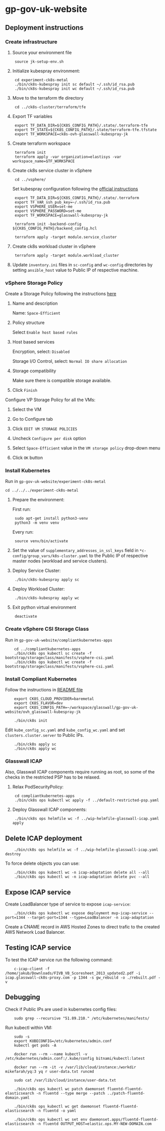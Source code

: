 # gp-gov-uk-website

## Deployment instructions

### Create infrastructure

1. Source your environment file

        source jk-setup-env.sh

2. Initialize kubespray environment:

        cd experiment-ck8s-metal
        ./bin/ck8s-kubespray init sc default ~/.ssh/id_rsa.pub
        ./bin/ck8s-kubespray init wc default ~/.ssh/id_rsa.pub

3. Move to the terraform tfe directory

        cd ../ck8s-cluster/terraform/tfe

4. Export TF variables

        export TF_DATA_DIR=${CK8S_CONFIG_PATH}/.state/.terraform-tfe
        export TF_STATE=${CK8S_CONFIG_PATH}/.state/terraform-tfe.tfstate
        export TF_WORKSPACE=ck8s-ovh-glasswall-kubespray-jk

5. Create terraform workspace

        terraform init
        terraform apply -var organization=elastisys -var workspace_name=$TF_WORKSPACE

6. Create ck8s service cluster in vSphere

        cd ../vsphere/

    Set kubespray configuration following the [official instructions](https://github.com/kubernetes-sigs/kubespray/blob/master/docs/vsphere.md)

        export TF_DATA_DIR=${CK8S_CONFIG_PATH}/.state/.terraform
        export TF_VAR_ssh_pub_key=~/.ssh/id_rsa.pub
        export VSPHERE_USER=set-me
        export VSPHERE_PASSWORD=set-me
        export TF_WORKSPACE=glasswall-kubespray-jk

        terraform init -backend-config ${CK8S_CONFIG_PATH}/backend_config.hcl

        terraform apply -target module.service_cluster

7. Create ck8s workload cluster in vSphere

        terraform apply -target module.workload_cluster

8. Update `inventory.ini` files in `sc-config` and `wc-config` directories by setting `ansible_host` value to Public IP of respective machine.

### vSphere Storage Policy

Create a Storage Policy following the instructions [here](https://github.com/kubernetes/cloud-provider-vsphere/blob/master/docs/book/tutorials/kubernetes-on-vsphere-with-kubeadm.md#create-a-storage-policy)

1. Name and description

    Name: `Space-Efficient`

2. Policy structure

    Select `Enable host based rules`

3. Host based services

    Encryption, select: `Disabled`

    Storage I/O Control, select: `Normal IO share allocation`

4. Storage compatibility

    Make sure there is compatible storage available.

5. Click `Finish`

Configure VP Storage Policy for all the VMs:

1. Select the VM

2. Go to Configure tab

3. Click `EDIT VM STORAGE POLICIES`

4. Uncheck `Configure per disk` option

5. Select `Space-Efficient` value in the `VM storage policy` drop-down menu

6. Click `OK` button

### Install Kubernetes

Run in `gp-gov-uk-website/experiment-ck8s-metal`

    cd ../../../experiment-ck8s-metal

1. Prepare the environment:

    First run:

        sudo apt-get install python3-venv
        python3 -m venv venv

    Every run:

        source venv/bin/activate

2. Set the value of `supplementary_addresses_in_ssl_keys` field in `*c-config/group_vars/k8s-cluster.yaml` to the Public IP of respective master nodes (workload and service clusters).

3. Deploy Service Cluster:

        ./bin/ck8s-kubespray apply sc

4. Deploy Workload Cluster:

        ./bin/ck8s-kubespray apply wc

5. Exit python virtual environment

        deactivate

### Create vSphere CSI Storage Class

Run in `gp-gov-uk-website/compliantkubernetes-apps`

        cd ../compliantkubernetes-apps
        ./bin/ck8s ops kubectl sc create -f bootstrap/storageclass/manifests/vsphere-csi.yaml
        ./bin/ck8s ops kubectl wc create -f bootstrap/storageclass/manifests/vsphere-csi.yaml

### Install Compliant Kubernetes

Follow the instructions in [README file](compliantkubernetes-apps/README.md)

        export CK8S_CLOUD_PROVIDER=baremetal
        export CK8S_FLAVOR=dev
        export CK8S_CONFIG_PATH=~/workspace/glasswall/gp-gov-uk-website/ovh_glasswall-kubespray-jk

        ./bin/ck8s init

Edit `kube_config_sc.yaml` and `kube_config_wc.yaml` and set `clusters.cluster.server` to Public IPs.

        ./bin/ck8s apply sc
        ./bin/ck8s apply wc

### Glasswall ICAP

Also, Glasswall ICAP components require running as root, so some of the checks in the restricted PSP has to be relaxed.

1. Relax PodSecurityPolicy:

        cd compliantkubernetes-apps
        ./bin/ck8s ops kubectl wc apply -f ../default-restricted-psp.yaml

2. Deploy Glasswall ICAP components:

        ./bin/ck8s ops helmfile wc -f ../wip-helmfile-glasswall-icap.yaml apply

## Delete ICAP deployment

        ./bin/ck8s ops helmfile wc -f ../wip-helmfile-glasswall-icap.yaml destroy

To force delete objects you can use:

        ./bin/ck8s ops kubectl wc -n icap-adaptation delete all --all
        ./bin/ck8s ops kubectl wc -n icap-adaptation delete pvc --all

## Expose ICAP service

Create LoadBalancer type of service to expose `icap-service`:

        ./bin/ck8s ops kubectl wc expose deployment mvp-icap-service --port=1344 --target-port=1344 --type=LoadBalancer -n icap-adaptation

Create a CNAME record in AWS Hosted Zones to direct trafic to the created AWS Network Load Balancer.

## Testing ICAP service

To test the ICAP service run the following command:

        c-icap-client -f /home/jakub/Downloads/FIVB_VB_Scoresheet_2013_updated2.pdf -i icap.glasswall-ck8s-proxy.com -p 1344 -s gw_rebuild -o ./rebuilt.pdf -v

## Debugging

Check if Public IPs are used in kubernetes config files:

        sudo grep --recursive "51.89.210." /etc/kubernetes/manifests/

Run kubectl within VM:

        sudo -s
        export KUBECONFIG=/etc/kubernetes/admin.conf
        kubectl get pods -A

        docker run --rm --name kubectl -v /etc/kubernetes/admin.conf:/.kube/config bitnami/kubectl:latest

        docker run --rm -it -v /var/lib/cloud/instance:/workdir mikefarah/yq:3 yq r user-data.txt runcmd

        sudo cat /var/lib/cloud/instance/user-data.txt

        ./bin/ck8s ops kubectl wc patch daemonset fluentd-fluentd-elasticsearch -n fluentd --type merge --patch ../patch-fluentd-domain.yaml

        ./bin/ck8s ops kubectl wc get daemonset fluentd-fluentd-elasticsearch -n fluentd -o yaml

        ./bin/ck8s ops kubectl wc set env daemonset.apps/fluentd-fluentd-elasticsearch -n fluentd OUTPUT_HOST=elastic.ops.MY-NEW-DOMAIN.com